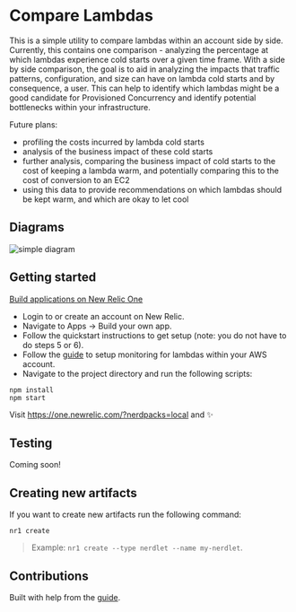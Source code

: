 # Compare Lambdas

This is a simple utility to compare lambdas within an account side by side.
Currently, this contains one comparison - analyzing the percentage at which lambdas experience cold starts over a given time frame.
With a side by side comparison, the goal is to aid in analyzing the impacts that traffic patterns, configuration,
and size can have on lambda cold starts and by consequence, a user. This can help to identify which lambdas might
be a good candidate for Provisioned Concurrency and identify potential bottlenecks within your infrastructure.

Future plans:
- profiling the costs incurred by lambda cold starts
- analysis of the business impact of these cold starts
- further analysis, comparing the business impact of cold starts to the cost of keeping a lambda warm,
and potentially comparing this to the cost of conversion to an EC2
- using this data to provide recommendations on which lambdas should be kept warm, and which are okay to let cool

## Diagrams
![simple diagram](https://app.lucidchart.com/publicSegments/view/7e91e25b-651a-4f6f-b6ea-f13a8e689643/image.png)

## Getting started
[Build applications on New Relic One](https://docs.newrelic.com/docs/new-relic-one/use-new-relic-one/build-new-relic-one)

- Login to or create an account on New Relic.
- Navigate to Apps -> Build your own app.
- Follow the quickstart instructions to get setup (note: you do not have to do steps 5 or 6).
- Follow the [guide](https://docs.newrelic.com/docs/serverless-function-monitoring/aws-lambda-monitoring/get-started/enable-new-relic-monitoring-aws-lambda)
  to setup monitoring for lambdas within your AWS account.
- Navigate to the project directory and run the following scripts:

```
npm install
npm start
```

Visit https://one.newrelic.com/?nerdpacks=local and :sparkles:

## Testing
Coming soon!

## Creating new artifacts

If you want to create new artifacts run the following command:

```
nr1 create
```

> Example: `nr1 create --type nerdlet --name my-nerdlet`.

## Contributions
Built with help from the [guide](https://developer.newrelic.com/build-apps/add-nerdgraphquery-guide).

